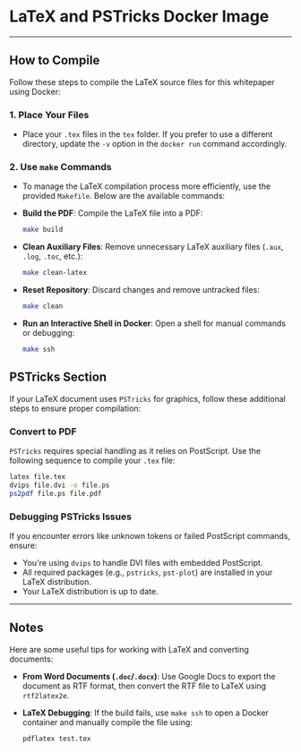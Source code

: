 
# LaTeX and PSTricks Docker Image

---

## How to Compile

Follow these steps to compile the LaTeX source files for this whitepaper using Docker:

### 1. **Place Your Files**
   - Place your `.tex` files in the `tex` folder. If you prefer to use a different directory, update the `-v` option in the `docker run` command accordingly.

### 2. **Use `make` Commands**
   - To manage the LaTeX compilation process more efficiently, use the provided `Makefile`. Below are the available commands:

   - **Build the PDF**: Compile the LaTeX file into a PDF:
     ```bash
     make build
     ```

   - **Clean Auxiliary Files**: Remove unnecessary LaTeX auxiliary files (`.aux`, `.log`, `.toc`, etc.):
     ```bash
     make clean-latex
     ```

   - **Reset Repository**: Discard changes and remove untracked files:
     ```bash
     make clean
     ```

   - **Run an Interactive Shell in Docker**: Open a shell for manual commands or debugging:
     ```bash
     make ssh
     ```

## PSTricks Section

If your LaTeX document uses `PSTricks` for graphics, follow these additional steps to ensure proper compilation:

### **Convert to PDF**
`PSTricks` requires special handling as it relies on PostScript. Use the following sequence to compile your `.tex` file:

```bash
latex file.tex
dvips file.dvi -o file.ps
ps2pdf file.ps file.pdf
```


### **Debugging PSTricks Issues**
If you encounter errors like unknown tokens or failed PostScript commands, ensure:
   - You're using `dvips` to handle DVI files with embedded PostScript.
   - All required packages (e.g., `pstricks`, `pst-plot`) are installed in your LaTeX distribution.
   - Your LaTeX distribution is up to date.

---

## Notes

Here are some useful tips for working with LaTeX and converting documents:

- **From Word Documents (`.doc`/`.docx`)**: Use Google Docs to export the document as RTF format, then convert the RTF file to LaTeX using `rtf2latex2e`.

- **LaTeX Debugging**: If the build fails, use `make ssh` to open a Docker container and manually compile the file using:
  ```bash
  pdflatex test.tex
